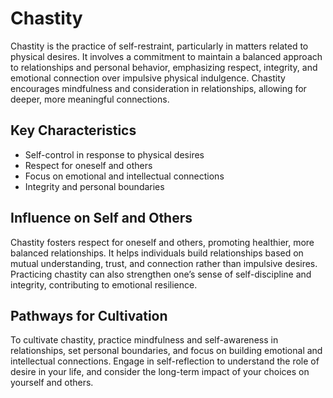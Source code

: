 # Chastity

Chastity is the practice of self-restraint, particularly in matters related to physical desires. It involves a commitment to maintain a balanced approach to relationships and personal behavior, emphasizing respect, integrity, and emotional connection over impulsive physical indulgence. Chastity encourages mindfulness and consideration in relationships, allowing for deeper, more meaningful connections.

## Key Characteristics

- Self-control in response to physical desires
- Respect for oneself and others
- Focus on emotional and intellectual connections
- Integrity and personal boundaries

## Influence on Self and Others

Chastity fosters respect for oneself and others, promoting healthier, more balanced relationships. It helps individuals build relationships based on mutual understanding, trust, and connection rather than impulsive desires. Practicing chastity can also strengthen one’s sense of self-discipline and integrity, contributing to emotional resilience.

## Pathways for Cultivation

To cultivate chastity, practice mindfulness and self-awareness in relationships, set personal boundaries, and focus on building emotional and intellectual connections. Engage in self-reflection to understand the role of desire in your life, and consider the long-term impact of your choices on yourself and others.

